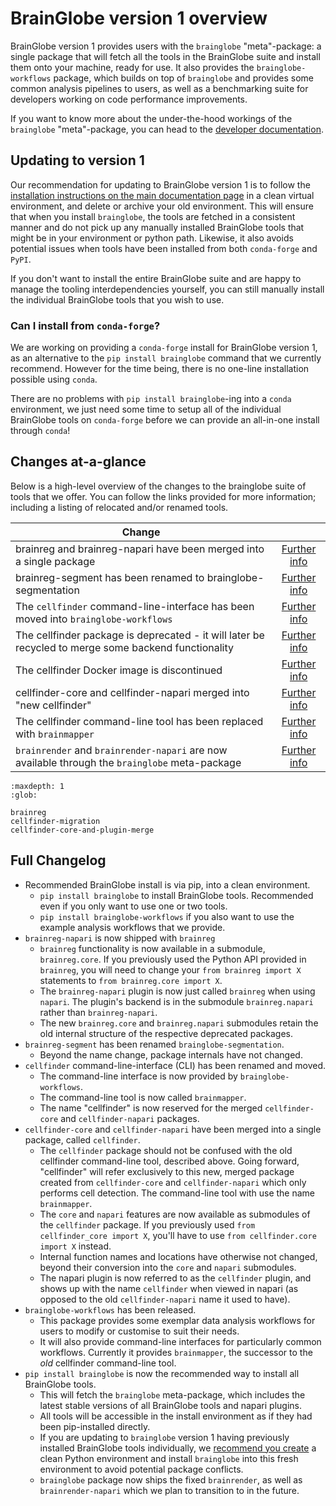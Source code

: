 # BrainGlobe version 1 overview

BrainGlobe version 1 provides users with the `brainglobe` "meta"-package: a single package that will fetch all the tools in the BrainGlobe suite and install them onto your machine, ready for use.
It also provides the `brainglobe-workflows` package, which builds on top of `brainglobe` and provides some common analysis pipelines to users, as well as a benchmarking suite for developers working on code performance improvements.

If you want to know more about the under-the-hood workings of the `brainglobe` "meta"-package, you can head to the [developer documentation](/docs/source/community/developers/repositories/brainglobe-meta/index.md).

## Updating to version 1

Our recommendation for updating to BrainGlobe version 1 is to follow the [installation instructions on the main documentation page](/documentation/index.md#installing-brainglobe) in a clean virtual environment, and delete or archive your old environment.
This will ensure that when you install `brainglobe`, the tools are fetched in a consistent manner and do not pick up any manually installed BrainGlobe tools that might be in your environment or python path.
Likewise, it also avoids potential issues when tools have been installed from both `conda-forge` and `PyPI`.

If you don't want to install the entire BrainGlobe suite and are happy to manage the tooling interdependencies yourself, you can still manually install the individual BrainGlobe tools that you wish to use.

### Can I install from `conda-forge`?

We are working on providing a `conda-forge` install for BrainGlobe version 1, as an alternative to the `pip install brainglobe` command that we currently recommend.
However for the time being, there is no one-line installation possible using `conda`.

There are no problems with `pip install brainglobe`-ing into a `conda` environment, we just need some time to setup all of the individual BrainGlobe tools on `conda-forge` before we can provide an all-in-one install through `conda`!

## Changes at-a-glance

Below is a high-level overview of the changes to the brainglobe suite of tools that we offer.
You can follow the links provided for more information; including a listing of relocated and/or renamed tools.

| Change |   |
|--------|:-:|
brainreg and brainreg-napari have been merged into a single package | [Further info](brainreg.md#brainreg-and-brainreg-napari) |
brainreg-segment has been renamed to brainglobe-segmentation | [Further info](brainreg.md#brainreg-segment) |
The `cellfinder` command-line-interface has been moved into `brainglobe-workflows` | [Further info](cellfinder-migration.md) |
The cellfinder package is deprecated - it will later be recycled to merge some backend functionality | [Further info](cellfinder-migration.md#cellfinder-repository) |
The cellfinder Docker image is discontinued | [Further info](cellfinder-migration.md#cellfinder-docker-image) |
cellfinder-core and cellfinder-napari merged into "new cellfinder" | [Further info](cellfinder-core-and-plugin-merge.md) |
The cellfinder command-line tool has been replaced with `brainmapper` | [Further info](cellfinder-core-and-plugin-merge.md) |
`brainrender` and `brainrender-napari` are now available through the `brainglobe` meta-package | [Further info](/blog/version1/version_1_released.md)

```{toctree}
:maxdepth: 1
:glob:

brainreg
cellfinder-migration
cellfinder-core-and-plugin-merge
```

## Full Changelog

- Recommended BrainGlobe install is via pip, into a clean environment.
  - `pip install brainglobe` to install BrainGlobe tools. Recommended even if you only want to use one or two tools.
  - `pip install brainglobe-workflows` if you also want to use the example analysis workflows that we provide.
- `brainreg-napari` is now shipped with `brainreg`
  - `brainreg` functionality is now available in a submodule, `brainreg.core`. If you previously used the Python API provided in `brainreg`, you will need to change your `from brainreg import X` statements to `from brainreg.core import X`.
  - The `brainreg-napari` plugin is now just called `brainreg` when using `napari`. The plugin's backend is in the submodule `brainreg.napari` rather than `brainreg-napari`.
  - The new `brainreg.core` and `brainreg.napari` submodules retain the old internal structure of the respective deprecated packages.
- `brainreg-segment` has been renamed `brainglobe-segmentation`.
  - Beyond the name change, package internals have not changed.
- `cellfinder` command-line-interface (CLI) has been renamed and moved.
  - The command-line interface is now provided by `brainglobe-workflows`.
  - The command-line tool is now called `brainmapper`.
  - The name "cellfinder" is now reserved for the merged `cellfinder-core` and `cellfinder-napari` packages.
- `cellfinder-core` and `cellfinder-napari` have been merged into a single package, called `cellfinder`.
  - The `cellfinder` package should not be confused with the old cellfinder command-line tool, described above. Going forward, "cellfinder" will refer exclusively to this new, merged package created from `cellfinder-core` and `cellfinder-napari` which only performs cell detection. The command-line tool with use the name `brainmapper`.
  - The `core` and `napari` features are now available as submodules of the `cellfinder` package. If you previously used `from cellfinder_core import X`, you'll have to use `from cellfinder.core import X` instead.
  - Internal function names and locations have otherwise not changed, beyond their conversion into the `core` and `napari` submodules.
  - The napari plugin is now referred to as the `cellfinder` plugin, and shows up with the name `cellfinder` when viewed in napari (as opposed to the old `cellfinder-napari` name it used to have).
- `brainglobe-workflows` has been released.
  - This package provides some exemplar data analysis workflows for users to modify or customise to suit their needs.
  - It will also provide command-line interfaces for particularly common workflows. Currently it provides `brainmapper`, the successor to the _old_ cellfinder command-line tool.
- `pip install brainglobe` is now the recommended way to install all BrainGlobe tools.
  - This will fetch the `brainglobe` meta-package, which includes the latest stable versions of all BrainGlobe tools and napari plugins.
  - All tools will be accessible in the install environment as if they had been pip-installed directly.
  - If you are updating to `brainglobe` version 1 having previously installed BrainGlobe tools individually, we [recommend you create](#updating-to-version-1) a clean Python environment and install `brainglobe` into this fresh environment to avoid potential package conflicts.
  - `brainglobe` package now ships the fixed `brainrender`, as well as `brainrender-napari` which we plan to transition to in the future.
